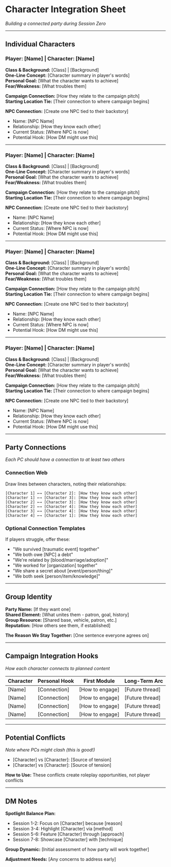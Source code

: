 # Character Integration Sheet

*Building a connected party during Session Zero*

---

## Individual Characters

### Player: [Name] | Character: [Name]

**Class & Background:** [Class] | [Background]  
**One-Line Concept:** [Character summary in player's words]  
**Personal Goal:** [What the character wants to achieve]  
**Fear/Weakness:** [What troubles them]

**Campaign Connection:** [How they relate to the campaign pitch]  
**Starting Location Tie:** [Their connection to where campaign begins]

**NPC Connection:** [Create one NPC tied to their backstory]
- Name: [NPC Name]
- Relationship: [How they know each other]
- Current Status: [Where NPC is now]
- Potential Hook: [How DM might use this]

---

### Player: [Name] | Character: [Name]

**Class & Background:** [Class] | [Background]  
**One-Line Concept:** [Character summary in player's words]  
**Personal Goal:** [What the character wants to achieve]  
**Fear/Weakness:** [What troubles them]

**Campaign Connection:** [How they relate to the campaign pitch]  
**Starting Location Tie:** [Their connection to where campaign begins]

**NPC Connection:** [Create one NPC tied to their backstory]
- Name: [NPC Name]
- Relationship: [How they know each other]
- Current Status: [Where NPC is now]
- Potential Hook: [How DM might use this]

---

### Player: [Name] | Character: [Name]

**Class & Background:** [Class] | [Background]  
**One-Line Concept:** [Character summary in player's words]  
**Personal Goal:** [What the character wants to achieve]  
**Fear/Weakness:** [What troubles them]

**Campaign Connection:** [How they relate to the campaign pitch]  
**Starting Location Tie:** [Their connection to where campaign begins]

**NPC Connection:** [Create one NPC tied to their backstory]
- Name: [NPC Name]
- Relationship: [How they know each other]
- Current Status: [Where NPC is now]
- Potential Hook: [How DM might use this]

---

### Player: [Name] | Character: [Name]

**Class & Background:** [Class] | [Background]  
**One-Line Concept:** [Character summary in player's words]  
**Personal Goal:** [What the character wants to achieve]  
**Fear/Weakness:** [What troubles them]

**Campaign Connection:** [How they relate to the campaign pitch]  
**Starting Location Tie:** [Their connection to where campaign begins]

**NPC Connection:** [Create one NPC tied to their backstory]
- Name: [NPC Name]
- Relationship: [How they know each other]
- Current Status: [Where NPC is now]
- Potential Hook: [How DM might use this]

---

## Party Connections

*Each PC should have a connection to at least two others*

### Connection Web
Draw lines between characters, noting their relationships:

```
[Character 1] ←→ [Character 2]: [How they know each other]
[Character 1] ←→ [Character 3]: [How they know each other]
[Character 2] ←→ [Character 3]: [How they know each other]
[Character 2] ←→ [Character 4]: [How they know each other]
[Character 3] ←→ [Character 4]: [How they know each other]
[Character 4] ←→ [Character 1]: [How they know each other]
```

### Optional Connection Templates
If players struggle, offer these:
- "We survived [traumatic event] together"
- "We both owe [NPC] a debt"
- "We're related by [blood/marriage/adoption]"
- "We worked for [organization] together"
- "We share a secret about [event/person/thing]"
- "We both seek [person/item/knowledge]"

---

## Group Identity

**Party Name:** [If they want one]  
**Shared Element:** [What unites them - patron, goal, history]  
**Group Resource:** [Shared base, vehicle, patron, etc.]  
**Reputation:** [How others see them, if established]

**The Reason We Stay Together:**
[One sentence everyone agrees on]

---

## Campaign Integration Hooks

*How each character connects to planned content*

| Character | Personal Hook | First Module | Long-Term Arc |
|-----------|---------------|--------------|---------------|
| [Name] | [Connection] | [How to engage] | [Future thread] |
| [Name] | [Connection] | [How to engage] | [Future thread] |
| [Name] | [Connection] | [How to engage] | [Future thread] |
| [Name] | [Connection] | [How to engage] | [Future thread] |

---

## Potential Conflicts

*Note where PCs might clash (this is good!)*

- [Character] vs [Character]: [Source of tension]
- [Character] vs [Character]: [Source of tension]

**How to Use:** These conflicts create roleplay opportunities, not player conflicts

---

## DM Notes

**Spotlight Balance Plan:**
- Session 1-2: Focus on [Character] because [reason]
- Session 3-4: Highlight [Character] via [method]
- Session 5-6: Feature [Character] through [approach]
- Session 7-8: Showcase [Character] with [technique]

**Group Dynamic:** [Initial assessment of how party will work together]

**Adjustment Needs:** [Any concerns to address early]